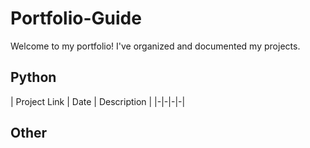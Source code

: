 # Portfolio-Guide

Welcome to my portfolio! I've organized and documented my projects.

## Python

| Project Link | Date | Description |
|-|-|-|-|

## Other

